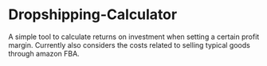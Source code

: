 # Dropshipping-Calculator
A simple tool to calculate returns on investment when setting a certain profit margin. Currently also considers the  costs related to selling typical goods through amazon FBA.
